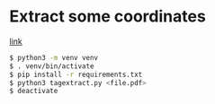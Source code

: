 # Extract some coordinates

[link](https://stackoverflow.com/questions/22898145/how-to-extract-text-and-text-coordinates-from-a-pdf-file/69151177#69151177)

```bash
$ python3 -m venv venv
$ . venv/bin/activate
$ pip install -r requirements.txt
$ python3 tagextract.py <file.pdf>
$ deactivate
```
